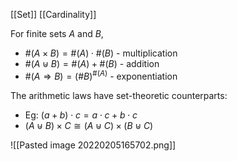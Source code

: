 [[Set]] [[Cardinality]]

For finite sets $A$ and $B$,

- $\# (A \times B) = \#(A) \cdot \#(B)$ - multiplication
- $\# (A \uplus B) = \#(A) + \#(B)$ - addition
- $\#(A \Rightarrow B) = (\# B)^{\#(A)}$ - exponentiation

The arithmetic laws have set-theoretic counterparts:

- Eg: $(a+b)\cdot c = a \cdot c + b \cdot c$
- $(A \uplus B) \times C \cong (A \uplus C) \times (B \uplus C)$

![[Pasted image 20220205165702.png]]
